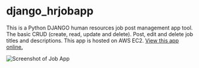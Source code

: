 # django_hrjobapp
This is a Python DJANGO human resources job post management app tool. The basic CRUD (create, read, update and delete). Post, edit and delete job titles and descriptions. This app is hosted on AWS EC2. <a href="http://34.234.84.126/" target="_blank">View this app online.</a>

<img src="http://aliciaworks.com/images/job-app-screenshot.jpg" alt="Screenshot of Job App" />
